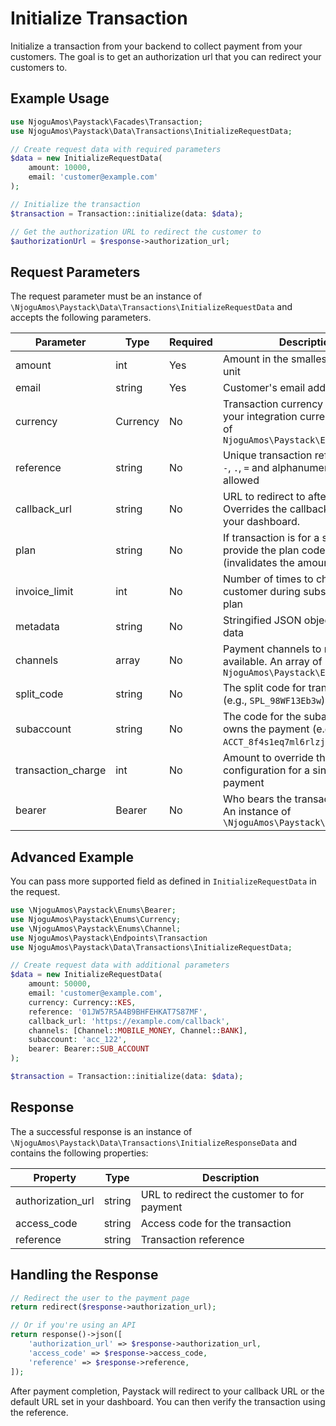 # Initialize Transaction

Initialize a transaction from your backend to collect payment from your customers. The goal is to get an authorization url that you can redirect your customers to.

## Example Usage

```php
use NjoguAmos\Paystack\Facades\Transaction;
use NjoguAmos\Paystack\Data\Transactions\InitializeRequestData;

// Create request data with required parameters
$data = new InitializeRequestData(
    amount: 10000,
    email: 'customer@example.com'
);

// Initialize the transaction
$transaction = Transaction::initialize(data: $data);

// Get the authorization URL to redirect the customer to
$authorizationUrl = $response->authorization_url;
```

## Request Parameters

The request parameter must be an instance of `\NjoguAmos\Paystack\Data\Transactions\InitializeRequestData` and accepts the following parameters.

| Parameter          | Type     | Required | Description                                                                                                   |
|--------------------|----------|----------|---------------------------------------------------------------------------------------------------------------|
| amount             | int      | Yes      | Amount in the smallest currency unit                                                                          |
| email              | string   | Yes      | Customer's email address                                                                                      |
| currency           | Currency | No       | Transaction currency (defaults to your integration currency). Instance of `NjoguAmos\Paystack\Enums\Currency` |
| reference          | string   | No       | Unique transaction reference. Only `-`, `.`, `=` and alphanumeric characters allowed                          |
| callback_url       | string   | No       | URL to redirect to after payment. Overrides the callback URL set in your dashboard.                           |
| plan               | string   | No       | If transaction is for a subscription, provide the plan code here (invalidates the amount parameter)           |
| invoice_limit      | int      | No       | Number of times to charge customer during subscription to plan                                                |
| metadata           | string   | No       | Stringified JSON object of custom data                                                                        |
| channels           | array    | No       | Payment channels to make available. An array of `NjoguAmos\Paystack\Enums\Currency`                           |
| split_code         | string   | No       | The split code for transaction split (e.g., `SPL_98WF13Eb3w`)                                                 |
| subaccount         | string   | No       | The code for the subaccount that owns the payment (e.g., `ACCT_8f4s1eq7ml6rlzj`)                              |
| transaction_charge | int      | No       | Amount to override the split configuration for a single split payment                                         |
| bearer             | Bearer   | No       | Who bears the transaction charges. An instance of `\NjoguAmos\Paystack\Enums\Bearer`                          |


## Advanced Example

You can pass more supported field as defined in `InitializeRequestData` in the request.

```php
use \NjoguAmos\Paystack\Enums\Bearer;
use NjoguAmos\Paystack\Enums\Currency;
use \NjoguAmos\Paystack\Enums\Channel;
use NjoguAmos\Paystack\Endpoints\Transaction
use NjoguAmos\Paystack\Data\Transactions\InitializeRequestData;

// Create request data with additional parameters
$data = new InitializeRequestData(
    amount: 50000,
    email: 'customer@example.com',
    currency: Currency::KES,
    reference: '01JW57R5A4B9BHFEHKAT7S87MF',
    callback_url: 'https://example.com/callback',
    channels: [Channel::MOBILE_MONEY, Channel::BANK],
    subaccount: 'acc_122',
    bearer: Bearer::SUB_ACCOUNT 
);

$transaction = Transaction::initialize(data: $data);
```

## Response

The a successful response is an instance of `\NjoguAmos\Paystack\Data\Transactions\InitializeResponseData` and contains the following properties:

| Property          | Type   | Description                                 |
|-------------------|--------|---------------------------------------------|
| authorization_url | string | URL to redirect the customer to for payment |
| access_code       | string | Access code for the transaction             |
| reference         | string | Transaction reference                       |

## Handling the Response

```php
// Redirect the user to the payment page
return redirect($response->authorization_url);

// Or if you're using an API
return response()->json([
    'authorization_url' => $response->authorization_url,
    'access_code' => $response->access_code,
    'reference' => $response->reference,
]);
```

After payment completion, Paystack will redirect to your callback URL or the default URL set in your dashboard. You can then verify the transaction using the reference.
